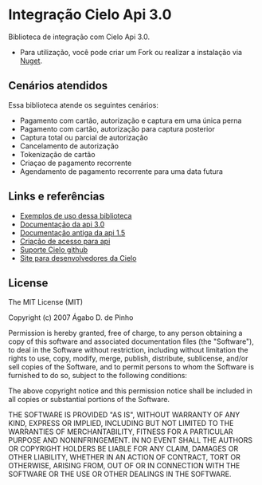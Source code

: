 # Integração Cielo Api 3.0


Biblioteca de integração com Cielo Api 3.0. 
- Para utilização, você pode criar um Fork ou realizar a instalação via [Nuget](https://www.nuget.org/packages/CieloSharpAPI).

Cenários atendidos
----

Essa biblioteca atende os seguintes cenários:
- Pagamento com cartão, autorização e captura em uma única perna
- Pagamento com cartão, autorização para captura posterior
- Captura total ou parcial de autorização
- Cancelamento de autorização
- Tokenização de cartão
- Criaçao de pagamento recorrente
- Agendamento de pagamento recorrente para uma data futura

Links e referências
----
* [Exemplos de uso dessa biblioteca](https://github.com/agaboduarte/Cielo-API-3.0/blob/master/CieloTests/CieloApiTests.cs)
* [Documentação da api 3.0](http://developercielo.github.io/Webservice-3.0)
* [Documentação antiga da api 1.5](http://bit.ly/2bO2Cw2)
* [Criação de acesso para api](https://cadastrosandbox.cieloecommerce.cielo.com.br)
* [Suporte Cielo github](https://github.com/DeveloperCielo)
* [Site para desenvolvedores da Cielo](https://www.cielo.com.br/desenvolvedores)

License
----

The MIT License (MIT)

Copyright (c) 2007 Ágabo D. de Pinho

Permission is hereby granted, free of charge, to any person obtaining a copy of
this software and associated documentation files (the "Software"), to deal in
the Software without restriction, including without limitation the rights to
use, copy, modify, merge, publish, distribute, sublicense, and/or sell copies of
the Software, and to permit persons to whom the Software is furnished to do so,
subject to the following conditions:

The above copyright notice and this permission notice shall be included in all
copies or substantial portions of the Software.

THE SOFTWARE IS PROVIDED "AS IS", WITHOUT WARRANTY OF ANY KIND, EXPRESS OR
IMPLIED, INCLUDING BUT NOT LIMITED TO THE WARRANTIES OF MERCHANTABILITY, FITNESS
FOR A PARTICULAR PURPOSE AND NONINFRINGEMENT. IN NO EVENT SHALL THE AUTHORS OR
COPYRIGHT HOLDERS BE LIABLE FOR ANY CLAIM, DAMAGES OR OTHER LIABILITY, WHETHER
IN AN ACTION OF CONTRACT, TORT OR OTHERWISE, ARISING FROM, OUT OF OR IN
CONNECTION WITH THE SOFTWARE OR THE USE OR OTHER DEALINGS IN THE SOFTWARE.
